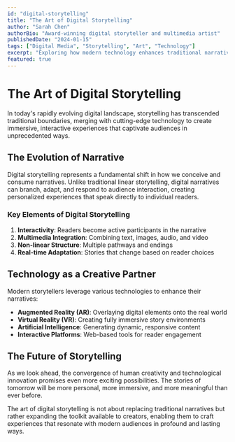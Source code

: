 ```yaml
---
id: "digital-storytelling"
title: "The Art of Digital Storytelling"
author: "Sarah Chen"
authorBio: "Award-winning digital storyteller and multimedia artist"
publishedDate: "2024-01-15"
tags: ["Digital Media", "Storytelling", "Art", "Technology"]
excerpt: "Exploring how modern technology enhances traditional narrative techniques in the digital age."
featured: true
---
```


# The Art of Digital Storytelling

In today's rapidly evolving digital landscape, storytelling has transcended traditional boundaries, merging with cutting-edge technology to create immersive, interactive experiences that captivate audiences in unprecedented ways.

## The Evolution of Narrative

Digital storytelling represents a fundamental shift in how we conceive and consume narratives. Unlike traditional linear storytelling, digital narratives can branch, adapt, and respond to audience interaction, creating personalized experiences that speak directly to individual readers.

### Key Elements of Digital Storytelling

1. **Interactivity**: Readers become active participants in the narrative
2. **Multimedia Integration**: Combining text, images, audio, and video
3. **Non-linear Structure**: Multiple pathways and endings
4. **Real-time Adaptation**: Stories that change based on reader choices

## Technology as a Creative Partner

Modern storytellers leverage various technologies to enhance their narratives:

- **Augmented Reality (AR)**: Overlaying digital elements onto the real world
- **Virtual Reality (VR)**: Creating fully immersive story environments
- **Artificial Intelligence**: Generating dynamic, responsive content
- **Interactive Platforms**: Web-based tools for reader engagement

## The Future of Storytelling

As we look ahead, the convergence of human creativity and technological innovation promises even more exciting possibilities. The stories of tomorrow will be more personal, more immersive, and more meaningful than ever before.

The art of digital storytelling is not about replacing traditional narratives but rather expanding the toolkit available to creators, enabling them to craft experiences that resonate with modern audiences in profound and lasting ways.

